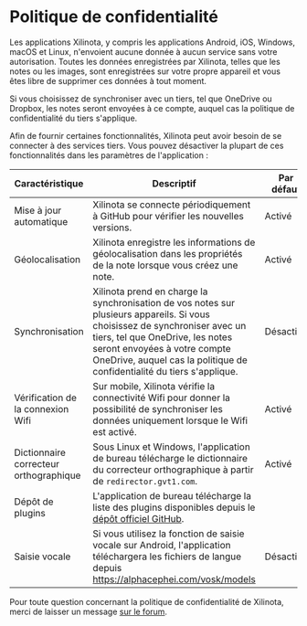 # Politique de confidentialité

Les applications Xilinota, y compris les applications Android, iOS, Windows, macOS et Linux, n'envoient aucune donnée à aucun service sans votre autorisation. Toutes les données enregistrées par Xilinota, telles que les notes ou les images, sont enregistrées sur votre propre appareil et vous êtes libre de supprimer ces données à tout moment.

Si vous choisissez de synchroniser avec un tiers, tel que OneDrive ou Dropbox, les notes seront envoyées à ce compte, auquel cas la politique de confidentialité du tiers s'applique.

Afin de fournir certaines fonctionnalités, Xilinota peut avoir besoin de se connecter à des services tiers. Vous pouvez désactiver la plupart de ces fonctionnalités dans les paramètres de l'application :

| Caractéristique | Descriptif | Par défaut | Peut être désactivé |
| -------- | -------------- | -------- | --- |
| Mise à jour automatique | Xilinota se connecte périodiquement à GitHub pour vérifier les nouvelles versions. | Activé | Oui |
| Géolocalisation | Xilinota enregistre les informations de géolocalisation dans les propriétés de la note lorsque vous créez une note. | Activé | Oui |
| Synchronisation | Xilinota prend en charge la synchronisation de vos notes sur plusieurs appareils. Si vous choisissez de synchroniser avec un tiers, tel que OneDrive, les notes seront envoyées à votre compte OneDrive, auquel cas la politique de confidentialité du tiers s'applique. | Désactivé | Oui |
| Vérification de la connexion Wifi | Sur mobile, Xilinota vérifie la connectivité Wifi pour donner la possibilité de synchroniser les données uniquement lorsque le Wifi est activé. | Activé | Non |
| Dictionnaire correcteur orthographique | Sous Linux et Windows, l'application de bureau télécharge le dictionnaire du correcteur orthographique à partir de `redirector.gvt1.com`. | Activé | Oui |
| Dépôt de plugins | L'application de bureau télécharge la liste des plugins disponibles depuis le [dépôt officiel GitHub](https://github.com/joplin/plugins).
| Saisie vocale | Si vous utilisez la fonction de saisie vocale sur Android, l'application téléchargera les fichiers de langue depuis https://alphacephei.com/vosk/models | Désactivé | Oui

Pour toute question concernant la politique de confidentialité de Xilinota, merci de laisser un message [sur le forum](https://github.com/XilinJia/Xilinota/discussions).